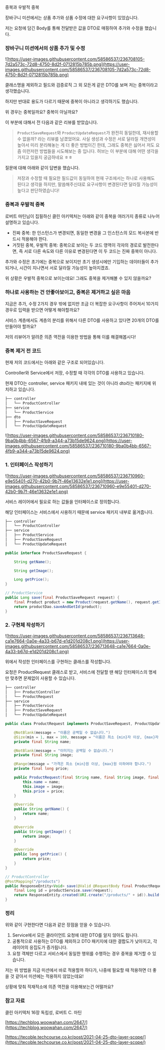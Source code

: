 중복과 우발적 중복

장바구니 미션에서는 상품 추가와 상품 수정에 대한 요구사항이 있었습니다.

저는 요청에 담긴 Body를 통해 전달받은 값을 DTO로 매핑하여 추가와 수정을 했습니다.

### 장바구니 미션에서의 상품 추가 및 수정

![https://user-images.githubusercontent.com/58586537/236708105-7d2a573c-72d8-4750-8d2f-0712815b785b.png](https://user-images.githubusercontent.com/58586537/236708105-7d2a573c-72d8-4750-8d2f-0712815b785b.png)

클래스명을 제외하고 필드와 검증로직 그 외 모든게 같은 DTO를 보며 저는 중복이라고 생각했습니다.

하지만 반대로 용도가 다르기 때문에 중복이 아니라고 생각하기도 했습니다.

위 경우는 중복일까요? 중복이 아닐까요?

이 부분에 대해서 전 다음과 같은 리뷰를 받았습니다.

> `ProductSaveRequest`와 `ProductUpdateRequest`가 완전히 동일한데, 재사용할 수 없을까? 라는 리뷰를 남겼었어요. 사실 생성과 수정은 서로 달라질 개연성이 높아서 미리 분리해놓는 게 더 좋은 방법이긴 한데, 그래도 중복은 싫어서 저도 요즘 이런저런 방법들을 시도해보는 중 입니다. 허브는 이 부분에 대해 어떤 생각을 가지고 있을지 궁금하네요 ㅎㅎ
> 

질문에 대해 아래와 같이 답변을 했습니다.

> 저장과 수정할 때 필요한 필드값이 동일하여 현재 구조에서는 하나로 사용해도 된다고 생각을 하지만, 말씀해주신대로 요구사항이 변경된다면 달라질 가능성이 높다고 판단하였습니다!
> 

### 중복과 우발적 중복

로버트 마틴님이 집필하신 클린 아키텍처는 아래와 같이 중복을 여러가지 종류로 나누어 설명하고 있습니다.

- 진짜 중복: 한 인스턴스가 변경되면, 동일한 변경을 그 인스턴스의 모드 복사본에 반드시 적용해야 한다.
- 거짓된 중복, 우발적 중복: 중복으로 보이는 두 코드 영역이 각자의 경로로 발전한다면, 즉 서로 다른 속도와 다른 이유로 변경된다면 이 두 코드는 진짜 중복이 아니다.

추가와 수정은 초기에는 중복으로 보이지만 초기 생성시에만 기입하는 데이터들이 추가되거나, 시간이 지나면서 서로 달라질 가능성이 높아지겠죠.

위 상황은 우발적 중복으로 보이는데요! 그래도 중복을 제거해볼 수 있지 않을까요?

### 하나로 사용하는 건 안좋아보이고, 중복은 제거하고 싶은 마음

지금은 추가, 수정 2가지 경우 밖에 없지만 조금 더 복잡한 요구사항이 주어져서 10가지 경우로 입력을 받으면 어떻게 해야할까요?

서비스 계층에서도 계층의 분리를 위해서 다른 DTO를 사용하고 있다면 20개의 DTO를 만들어야 할까요?

저의 리뷰어가 알려준 의존 역전을 이용한 방법을 통해 이를 해결해봅시다!

### 중복 제거 전 코드

현재 저의 코드에서는 아래와 같은 구조로 되어있습니다.

Controller와 Service에서 저장, 수정할 때 각각의 DTO를 사용하고 있습니다.

현재 DTO는 controller, service 패키지 내에 있는 것이 아니라 dto라는 패키지에 위치하고 있습니다.

```java
├── controller
│   └── ProductController
├── service
│   └── ProductService
├── dto
│   ├── ProductSaveRequest
│   └── ProductUpdateRequest
```

![https://user-images.githubusercontent.com/58586537/236710180-9ba0b4bb-6567-4fb9-a344-a73b15de9624.png](https://user-images.githubusercontent.com/58586537/236710180-9ba0b4bb-6567-4fb9-a344-a73b15de9624.png)

### 1. 인터페이스 작성하기

![https://user-images.githubusercontent.com/58586537/236710960-e9e55401-d270-42b0-9b7f-46e13632e1e1.png](https://user-images.githubusercontent.com/58586537/236710960-e9e55401-d270-42b0-9b7f-46e13632e1e1.png)

서비스 레이어에서 필요로 하는 값들을 인터페이스로 정의합니다.

해당 인터페이스는 서비스에서 사용하기 때문에 service 패키지 내부로 옮겨줍니다.

```java
├── controller
│   └── ProductController
├── service
│   ├── ProductService
│   ├── ProductSaveRequest
│   └── ProductUpdateRequest
```

```java
public interface ProductSaveRequest {

    String getName();

    String getImage();

    Long getPrice();
}

// ProductService
public Long save(final ProductSaveRequest request) {
    final Product product = new Product(request.getName(), request.getImage(), request.getPrice());
    return productDao.saveAndGetId(product);
}
```

### 2. 구현체 작성하기

![https://user-images.githubusercontent.com/58586537/236713648-ca1e7664-0a0e-4a33-b67d-e1d201d208c1.png](https://user-images.githubusercontent.com/58586537/236713648-ca1e7664-0a0e-4a33-b67d-e1d201d208c1.png)

위에서 작성한 인터페이스를 구현하는 클래스를 작성합니다.

요청은 ProductRequest 클래스로 받고, 서비스에 전달할 땐 해당 인터페이스의 명세만 맞추면 문제없이 사용할 수 있습니다.

```java
├── controller
│   ├── ProductController
│   └── ProductRequest
├── service
│   ├── ProductService
│   ├── ProductSaveRequest
│   └── ProductUpdateRequest
```

```java
public class ProductRequest implements ProductSaveRequest, ProductUpdateRequest {

    @NotBlank(message = "이름은 공백일 수 없습니다.")
    @Size(min = 1, max = 100, message = "이름은 최소 {min}자 이상, {max}자 이하여야 합니다.")
    private final String name;

    @NotBlank(message = "이미지는 공백일 수 없습니다.")
    private final String image;

    @Range(message = "가격은 최소 {min}원 이상, {max}원 이하여야 합니다.")
    private final long price;

    public ProductRequest(final String name, final String image, final long price) {
        this.name = name;
        this.image = image;
        this.price = price;
    }

    @Override
    public String getName() {
        return name;
    }

    @Override
    public String getImage() {
        return image;
    }

    @Override
    public long getPrice() {
        return price;
    }
}

// ProductController
@PostMapping("/products")
public ResponseEntity<Void> save(@Valid @RequestBody final ProductRequest request) {
    final Long id = productService.save(request);
    return ResponseEntity.created(URI.create("/products/" + id)).build();
}
```

### 정리

위와 같이 구현한다면 다음과 같은 장점을 얻을 수 있습니다.

1. Service에서 모든 클라이언트 요청에 대한 DTO를 알지 않아도 됩니다.
2. 공통적으로 사용하는 DTO를 제외하고 DTO 패키지에 대한 결합도가 낮아지고, 각 레이어의 응집도가 증가됩니다.
3. 요청 객체만 다르고 서비스에서 동일한 행위를 수행하는 경우 중복을 제거할 수 있습니다.

저는 위 방법을 지금 미션에서 바로 적용할까 하다가, 나중에 필요할 때 적용하면 더 좋을 것 같아서 미션에는 적용하지 않았는데요!

상황에 맞춰 적재적소에 의존 역전을 이용해보는건 어떨까요?

### 참고 자료

클린 아키텍처 16장 독립성, 로버트 C. 마틴

[https://techblog.woowahan.com/2647/](https://techblog.woowahan.com/2647/)

[https://tecoble.techcourse.co.kr/post/2021-04-25-dto-layer-scope/](https://tecoble.techcourse.co.kr/post/2021-04-25-dto-layer-scope/)
